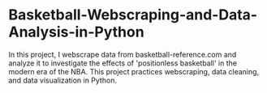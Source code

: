 # Basketball-Webscraping-and-Data-Analysis-in-Python
In this project, I webscrape data from basketball-reference.com and analyze it to investigate the effects of 'positionless basketball' in the modern era of the NBA. This project practices webscraping, data cleaning, and data visualization in Python.
